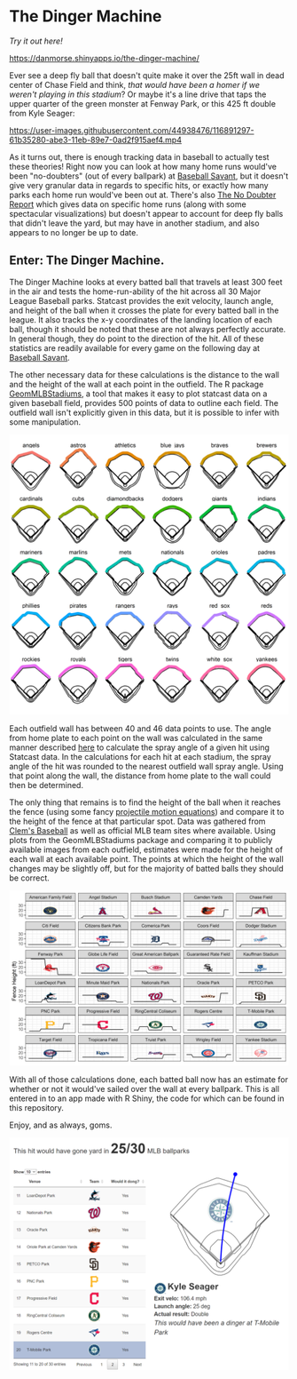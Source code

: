 # The Dinger Machine

_Try it out here!_

https://danmorse.shinyapps.io/the-dinger-machine/

Ever see a deep fly ball that doesn't quite make it over the 25ft wall in dead center of Chase Field and think, _that would have been a homer if we weren't playing in this stadium_? Or maybe it's a line drive that taps the upper quarter of the green monster at Fenway Park, or this 425 ft double from Kyle Seager:

https://user-images.githubusercontent.com/44938476/116891297-61b35280-abe3-11eb-89e7-0ad2f915aef4.mp4

As it turns out, there is enough tracking data in baseball to actually test these theories! Right now you can look at how many home runs would've been "no-doubters" (out of every ballpark) at [Baseball Savant](https://baseballsavant.mlb.com/leaderboard/home-runs), but it doesn't give very granular data in regards to specific hits, or exactly how many parks each home run would've been out at. There's also [The No Doubter Report](https://thedataface.com/2019/09/sports/no-doubter-report) which gives data on specific home runs (along with some spectacular visualizations) but doesn't appear to account for deep fly balls that didn't leave the yard, but may have in another stadium, and also appears to no longer be up to date.

## Enter: The Dinger Machine.

The Dinger Machine looks at every batted ball that travels at least 300 feet in the air and tests the home-run-ability of the hit across all 30 Major League Baseball parks. Statcast provides the exit velocity, launch angle, and height of the ball when it crosses the plate for every batted ball in the league. It also tracks the x-y coordinates of the landing location of each ball, though it should be noted that these are not always perfectly accurate. In general though, they do point to the direction of the hit. All of these statistics are readily available for every game on the following day at [Baseball Savant](https://baseballsavant.mlb.com/statcast_search).

The other necessary data for these calculations is the distance to the wall and the height of the wall at each point in the outfield. The R package [GeomMLBStadiums](https://github.com/bdilday/GeomMLBStadiums), a tool that makes it easy to plot statcast data on a given baseball field, provides 500 points of data to outline each field. The outfield wall isn't explicitly given in this data, but it is possible to infer with some manipulation.

![outifeld_wall_plots](https://github.com/danmorse314/dinger-machine/blob/main/images/outfield_walls.png)

Each outfield wall has between 40 and 46 data points to use. The angle from home plate to each point on the wall was calculated in the same manner described [here](https://tht.fangraphs.com/research-notebook-new-format-for-statcast-data-export-at-baseball-savant/) to calculate the spray angle of a given hit using Statcast data. In the calculations for each hit at each stadium, the spray angle of the hit was rounded to the nearest outfield wall spray angle. Using that point along the wall, the distance from home plate to the wall could then be determined.

The only thing that remains is to find the height of the ball when it reaches the fence (using some fancy [projectile motion equations](https://www.omnicalculator.com/physics/projectile-motion#projectile-motion-equations)) and compare it to the height of the fence at that particular spot. Data was gathered from [Clem's Baseball](http://www.andrewclem.com/Baseball/Stadium_statistics.html) as well as official MLB team sites where available. Using plots from the GeomMLBStadiums package and comparing it to publicly available images from each outfield, estimates were made for the height of each wall at each available point. The points at which the height of the wall changes may be slightly off, but for the majority of batted balls they should be correct.

![fence_heights](https://github.com/danmorse314/dinger-machine/blob/main/images/fence_heights.png)

With all of those calculations done, each batted ball now has an estimate for whether or not it would've sailed over the wall at every ballpark. This is all entered in to an app made with R Shiny, the code for which can be found in this repository.

Enjoy, and as always, goms.

![seager_double](https://github.com/danmorse314/dinger-machine/blob/main/images/seager_double.png)
